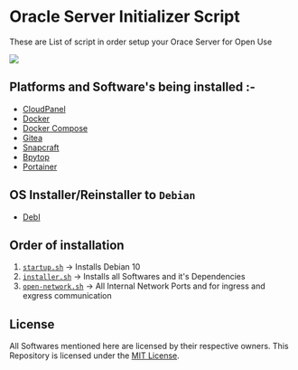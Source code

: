 # Oracle Server Initializer Script

These are List of script in order setup your Orace Server for Open Use

![](https://github.com/alfazzafashion/oracle-server-init/blob/main/Screenshot%202022-03-25%20130315.png)

## Platforms and Software's being installed :-

- [CloudPanel](https://cloudpanel.io)
- [Docker](https://docker.com)
- [Docker Compose](https://docs.docker.com/compose/)
- [Gitea](https://gitea.io)
- [Snapcraft](https://snapcraft.io)
- [Bpytop](https://github.com/aristocratos/bpytop)
- [Portainer](https://www.portainer.io/)

## OS Installer/Reinstaller to `Debian`

- [DebI](https://github.com/bohanyang/debi/)

## Order of installation

1. [`startup.sh`](startup.sh) -> Installs Debian 10
2. [`installer.sh`](installer.sh) -> Installs all Softwares and it's Dependencies
3. [`open-network.sh`](open-network.sh) -> All Internal Network Ports and for ingress and exgress communication

## License

All Softwares mentioned here are licensed by their respective owners. This Repository is licensed under the [MIT License](LICENSE).

